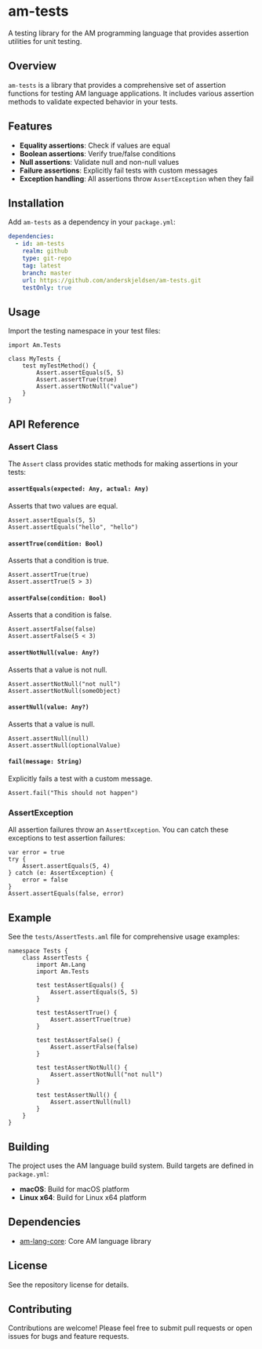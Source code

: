 # am-tests

A testing library for the AM programming language that provides assertion utilities for unit testing.

## Overview

`am-tests` is a library that provides a comprehensive set of assertion functions for testing AM language applications. It includes various assertion methods to validate expected behavior in your tests.

## Features

- **Equality assertions**: Check if values are equal
- **Boolean assertions**: Verify true/false conditions
- **Null assertions**: Validate null and non-null values
- **Failure assertions**: Explicitly fail tests with custom messages
- **Exception handling**: All assertions throw `AssertException` when they fail

## Installation

Add `am-tests` as a dependency in your `package.yml`:

```yaml
dependencies:
  - id: am-tests
    realm: github
    type: git-repo
    tag: latest
    branch: master
    url: https://github.com/anderskjeldsen/am-tests.git
    testOnly: true
```

## Usage

Import the testing namespace in your test files:

```aml
import Am.Tests

class MyTests {
    test myTestMethod() {
        Assert.assertEquals(5, 5)
        Assert.assertTrue(true)
        Assert.assertNotNull("value")
    }
}
```

## API Reference

### Assert Class

The `Assert` class provides static methods for making assertions in your tests:

#### `assertEquals(expected: Any, actual: Any)`
Asserts that two values are equal.

```aml
Assert.assertEquals(5, 5)
Assert.assertEquals("hello", "hello")
```

#### `assertTrue(condition: Bool)`
Asserts that a condition is true.

```aml
Assert.assertTrue(true)
Assert.assertTrue(5 > 3)
```

#### `assertFalse(condition: Bool)`
Asserts that a condition is false.

```aml
Assert.assertFalse(false)
Assert.assertFalse(5 < 3)
```

#### `assertNotNull(value: Any?)`
Asserts that a value is not null.

```aml
Assert.assertNotNull("not null")
Assert.assertNotNull(someObject)
```

#### `assertNull(value: Any?)`
Asserts that a value is null.

```aml
Assert.assertNull(null)
Assert.assertNull(optionalValue)
```

#### `fail(message: String)`
Explicitly fails a test with a custom message.

```aml
Assert.fail("This should not happen")
```

### AssertException

All assertion failures throw an `AssertException`. You can catch these exceptions to test assertion failures:

```aml
var error = true
try {
    Assert.assertEquals(5, 4)
} catch (e: AssertException) {
    error = false
}
Assert.assertEquals(false, error)
```

## Example

See the `tests/AssertTests.aml` file for comprehensive usage examples:

```aml
namespace Tests {
    class AssertTests {
        import Am.Lang
        import Am.Tests

        test testAssertEquals() {
            Assert.assertEquals(5, 5)
        }

        test testAssertTrue() {
            Assert.assertTrue(true)
        }

        test testAssertFalse() {
            Assert.assertFalse(false)
        }

        test testAssertNotNull() {
            Assert.assertNotNull("not null")
        }

        test testAssertNull() {
            Assert.assertNull(null)
        }
    }
}
```

## Building

The project uses the AM language build system. Build targets are defined in `package.yml`:

- **macOS**: Build for macOS platform
- **Linux x64**: Build for Linux x64 platform

## Dependencies

- [am-lang-core](https://github.com/anderskjeldsen/am-lang-core): Core AM language library

## License

See the repository license for details.

## Contributing

Contributions are welcome! Please feel free to submit pull requests or open issues for bugs and feature requests.
